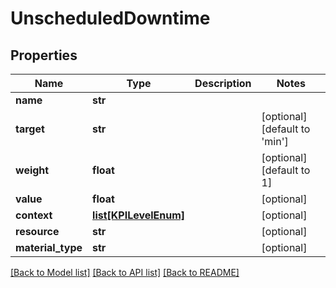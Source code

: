 # UnscheduledDowntime

## Properties
Name | Type | Description | Notes
------------ | ------------- | ------------- | -------------
**name** | **str** |  | 
**target** | **str** |  | [optional] [default to 'min']
**weight** | **float** |  | [optional] [default to 1]
**value** | **float** |  | [optional] 
**context** | [**list[KPILevelEnum]**](KPILevelEnum.md) |  | [optional] 
**resource** | **str** |  | [optional] 
**material_type** | **str** |  | [optional] 

[[Back to Model list]](../README.md#documentation-for-models) [[Back to API list]](../README.md#documentation-for-api-endpoints) [[Back to README]](../README.md)


